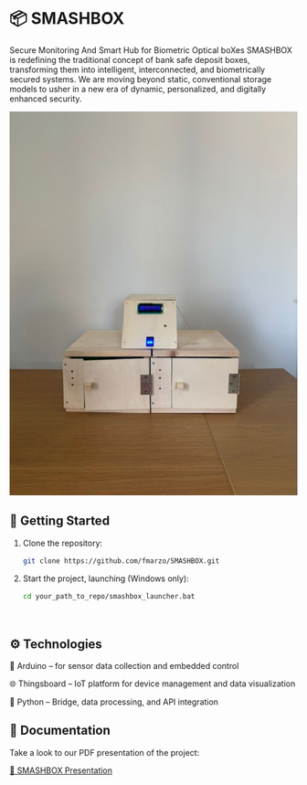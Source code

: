 # 📦 SMASHBOX

Secure Monitoring And Smart Hub for Biometric Optical boXes 
SMASHBOX is redefining the traditional concept of bank safe deposit boxes, transforming them into intelligent, interconnected, and biometrically secured systems. We are moving beyond static, conventional storage models to usher in a new era of dynamic, personalized, and digitally enhanced security.

![SMASHBOX](./Presentation/smashbox.jfif)

## 🚀 Getting Started

1. Clone the repository:
   ```bash
   git clone https://github.com/fmarzo/SMASHBOX.git
   
2. Start the project, launching (Windows only):

   ```bash
   cd your_path_to_repo/smashbox_launcher.bat

  
## ⚙️ Technologies

🧠 Arduino – for sensor data collection and embedded control

🌐 Thingsboard – IoT platform for device management and data visualization

🐍 Python – Bridge, data processing, and API integration

## 📑 Documentation

Take a look to our PDF presentation of the project: 

[📑 SMASHBOX Presentation](./Presentation/IoT&3D_Intelligent_Systems_project@UniversityofModenaAndReggioEmilia.pdf)

